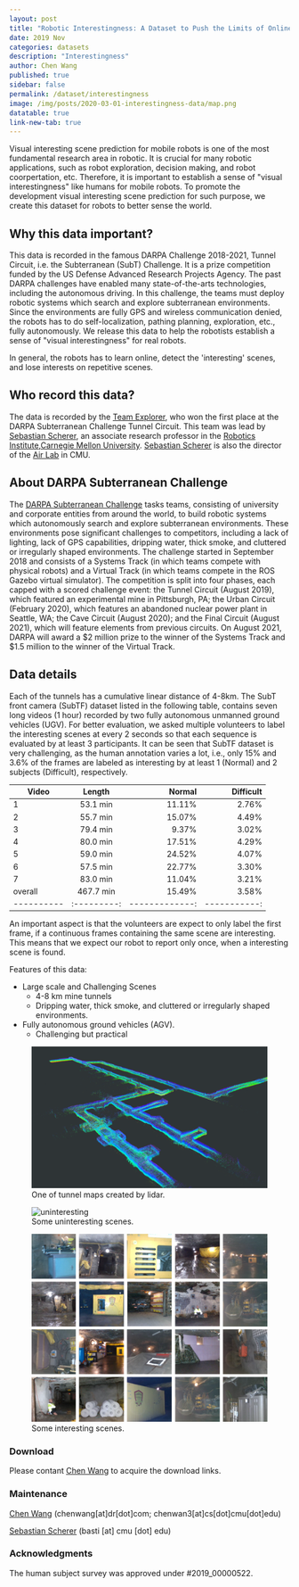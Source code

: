 ```yaml
---
layout: post
title: "Robotic Interestingness: A Dataset to Push the Limits of Online Visual Interesting Scene Prediction"
date: 2019 Nov
categories: datasets
description: "Interestingness"
author: Chen Wang
published: true
sidebar: false
permalink: /dataset/interestingness
image: /img/posts/2020-03-01-interestingness-data/map.png
datatable: true
link-new-tab: true
---
```


Visual interesting scene prediction for mobile robots is one of the most fundamental research area in robotic. It is crucial for many robotic applications, such as robot exploration, decision making, and robot coorpertation, etc. Therefore, it is important to establish a sense of "visual interestingness" like humans for mobile robots. To promote the development visual interesting scene prediction for such purpose, we create this dataset for robots to better sense the world.

## Why this data important?

This data is recorded in the famous DARPA Challenge 2018-2021, Tunnel Circuit, i.e. the Subterranean (SubT) Challenge.
It is a prize competition funded by the US Defense Advanced Research Projects Agency.
The past DARPA challenges have enabled many state-of-the-arts technologies, including the autonomous driving.
In this challenge, the teams must deploy robotic systems which search and explore subterranean environments.
Since the environments are fully GPS and wireless communication denied, the robots has to do self-localization, pathing planning, exploration, etc., fully autonomously.
We release this data to help the robotists establish a sense of "visual interestingness" for real robots.

In general, the robots has to learn online, detect the 'interesting' scenes, and lose interests on repetitive scenes.


## Who record this data?

The data is recorded by the [Team Explorer](https://www.subt-explorer.com), who won the first place at the DARPA Subterranean Challenge Tunnel Circuit.
This team was lead by [Sebastian Scherer](http://theairlab.org/team/sebastian/), an associate research professor in the [Robotics Institute](https://www.ri.cmu.edu),[Carnegie Mellon University](https://www.cmu.edu/). [Sebastian Scherer](http://theairlab.org/team/sebastian/) is also the director of the [Air Lab](http://theairlab.org) in CMU.

## About DARPA Subterranean Challenge ##
The [DARPA Subterranean Challenge](https://www.subtchallenge.com/) tasks teams, consisting of university and corporate entities from around the world, to build robotic systems which autonomously search and explore subterranean environments. These environments pose significant challenges to competitors, including a lack of lighting, lack of GPS capabilities, dripping water, thick smoke, and cluttered or irregularly shaped environments. The challenge started in September 2018 and consists of a Systems Track (in which teams compete with physical robots) and a Virtual Track (in which teams compete in the ROS Gazebo virtual simulator). The competition is split into four phases, each capped with a scored challenge event: the Tunnel Circuit (August 2019), which featured an experimental mine in Pittsburgh, PA; the Urban Circuit (February 2020), which features an abandoned nuclear power plant in Seattle, WA; the Cave Circuit (August 2020); and the Final Circuit (August 2021), which will feature elements from previous circuits. On August 2021, DARPA will award a $2 million prize to the winner of the Systems Track and $1.5 million to the winner of the Virtual Track.

## Data details
Each of the tunnels has a cumulative linear distance of 4-8km.
The SubT front camera (SubTF) dataset listed in the following table, contains seven long videos (1 hour) recorded by two fully autonomous unmanned ground vehicles (UGV).
For better evaluation, we asked multiple volunteers to label the interesting scenes at every 2 seconds so that each sequence is evaluated by at least 3 participants.
It can be seen that SubTF dataset is very challenging, as the human annotation varies a lot, i.e., only 15% and 3.6% of the frames are labeled as interesting by at least 1 (Normal) and 2 subjects (Difficult), respectively.

| Video    |   Length  |     Normal   |  Difficult  |
|----------|:---------:|-------------:| -----------:|
|    1     |  53.1 min |   11.11%     |    2.76%    |
|    2     |  55.7 min |   15.07%     |    4.49%    |
|    3     |  79.4 min |    9.37%     |    3.02%    |
|    4     |  80.0 min |   17.51%     |    4.29%    |
|    5     |  59.0 min |   24.52%     |    4.07%    |
|    6     |  57.5 min |   22.77%     |    3.30%    |
|    7     |  83.0 min |   11.04%     |    3.21%    |
| overall  | 467.7 min |    15.49%    |    3.58%    |
|----------|:---------:|-------------:| -----------:|

An important aspect is that the volunteers are expect to only label the first frame, if a continuous frames containing the same scene are interesting.
This means that we expect our robot to report only once, when a interesting scene is found.

Features of this data:
- Large scale and Challenging Scenes
    - 4-8 km mine tunnels
    - Dripping water, thick smoke, and cluttered or irregularly shaped environments.
- Fully autonomous ground vehicles (AGV).
    - Challenging but practical


<figure>
 <img src="/img/posts/2020-03-01-interestingness-data/map.png" alt="Map" />
 <figcaption>
    One of tunnel maps created by lidar.
 </figcaption>
</figure>


<figure>
 <img src="/img/posts/2020-03-01-interestingness-data/uninteresting.png" alt="uninteresting" />
 <figcaption>
    Some uninteresting scenes.
 </figcaption>
</figure>



<figure>
 <img src="/img/posts/2020-03-01-interestingness-data/sample.png" alt="uninteresting" />
 <figcaption>
    Some interesting scenes.
 </figcaption>
</figure>

<!-- ### Citation

Please use the following BibTex entry for citation: 

    @misc{subtfdata,
    author={Wang, Chen and Wang, Wenshan and Qiu, Yuheng and Hu, Yafei and Scherer, Sebastian},
    title={Robot Interestingness: A dataset to push the limits of online visual interesting scene prediction},
    howpublished = {\url{http://theairlab.org/interestingness/dataset}},
    } -->

### Download

Please contant [Chen Wang](mailto:chenwang@dr.com) to acquire the download links.

### Maintenance

[Chen Wang](https://chenwang.site) (chenwang[at]dr[dot]com; chenwan3[at]cs[dot]cmu[dot]edu) 

[Sebastian Scherer](http://theairlab.org/team/sebastian/) (basti [at] cmu [dot] edu)

### Acknowledgments 

The human subject survey was approved under #2019_00000522.
